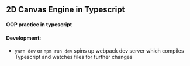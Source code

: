 ## 2D Canvas Engine in Typescript

#### OOP practice in typescript

#### Development:
* `yarn dev` or `npm run dev` spins up webpack dev server which compiles Typescript and watches files for further changes